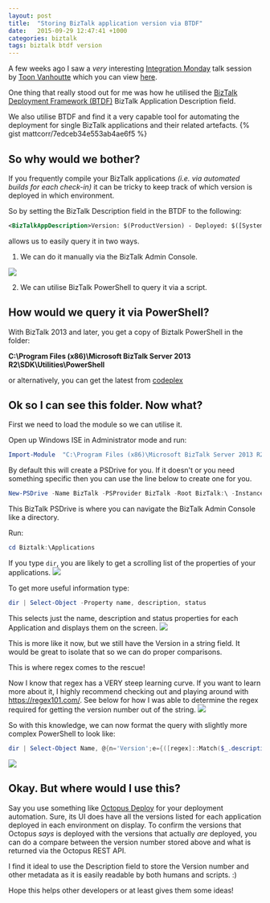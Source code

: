```yaml
---
layout: post
title:  "Storing BizTalk application version via BTDF"
date:   2015-09-29 12:47:41 +1000
categories: biztalk 
tags: biztalk btdf version
---
```


A few weeks ago I saw a _very_ interesting [Integration Monday](http://www.integrationusergroup.com) talk session by [Toon Vanhoutte](http://www.codit.eu/blog/authors/toon-vanhoutte/) which you can view [here](http://www.integrationusergroup.com/?event=biztalk-alm).

One thing that really stood out for me was how he utilised the [BizTalk Deployment Framework (BTDF)](https://biztalkdeployment.codeplex.com) BizTalk Application Description field.

We also utilise BTDF and find it a very capable tool for automating the deployment for single BizTalk applications and their related artefacts. 
 {% gist mattcorr/7edceb34e553ab4ae6f5 %}

## So why would we bother?
If you frequently compile your BizTalk applications _(i.e. via automated builds for each check-in)_ it can be tricky to keep track of which version is deployed in which environment.

So by setting the BizTalk Description field in the BTDF to the following:

``` xml 
<BizTalkAppDescription>Version: $(ProductVersion) - Deployed: $([System.DateTime]::Now.ToString("dd-MM-yyyy HH:mm:ss"))</BizTalkAppDescription>
```

allows us to easily query it in two ways. 

1) We can do it manually via the BizTalk Admin Console.

![](/content/images/2015/09/image001.png)

2) We can utilise BizTalk PowerShell to query it via a script.

## How would we query it via PowerShell?
With BizTalk 2013 and later, you get a copy of Biztalk PowerShell in the folder:

**C:\Program Files (x86)\Microsoft BizTalk Server 2013 R2\SDK\Utilities\PowerShell**

or alternatively, you can get the latest from [codeplex](http://psbiztalk.codeplex.com/)

## Ok so I can see this folder. Now what?
First we need to load the module so we can utilise it.

Open up Windows ISE in Administrator mode and run:

``` powershell
Import-Module  "C:\Program Files (x86)\Microsoft BizTalk Server 2013 R2\SDK\Utilities\PowerShell\BizTalkFactory.PowerShell.Extensions.dll"
```

By default this will create a PSDrive for you. If it doesn't or you need something specific then you can use the line below to create one for you.

``` powershell
New-PSDrive -Name BizTalk -PSProvider BizTalk -Root BizTalk:\ -Instance . -Database BizTalkMgmtDb -Scope Global 
```

This BizTalk PSDrive is where you can navigate the BizTalk Admin Console like a directory. 

Run:

``` powershell
cd Biztalk:\Applications
```

If you type `dir`, you are likely to get a scrolling list of the properties of your applications. 
![](/content/images/2015/09/2015-09-29_21-58-33.png)

To get more useful information type:
 
``` powershell
dir | Select-Object -Property name, description, status
```

This selects just the name, description and status properties for each Application and displays them on the screen.
![](/content/images/2015/09/2015-09-29_22-01-45_01-1.png)

This is more like it now, but we still have the Version in a string field. It would be great to isolate that so we can do proper comparisons.

This is where regex comes to the rescue!

Now I know that regex has a VERY steep learning curve.  If you want to learn more about it, I highly recommend checking out and playing around with https://regex101.com/.
See below for how I was able to determine the regex required for getting the version number out of the string.
![](/content/images/2015/09/image008.png)

So with this knowledge, we can now format the query with slightly more complex PowerShell to look like:

``` powershell
dir | Select-Object Name, @{n='Version';e={([regex]::Match($_.description, '\d+.\d+.\d+.\d+')).Value }},status
```

![](/content/images/2015/09/2015-09-29_22-03-39.png)

## Okay. But where would I use this?
Say you use something like [Octopus Deploy](https://octopusdeploy.com) for your deployment automation. Sure, its UI does have all the versions listed for each application deployed in each environment on display. To confirm the versions that Octopus _says_ is deployed with the versions that actually _are_ deployed, you can do a compare between the version number stored above and what is returned via the Octopus REST API.

I find it ideal to use the Description field to store the Version number and other metadata as it is easily readable by both humans and scripts. :)

Hope this helps other developers or at least gives them some ideas!